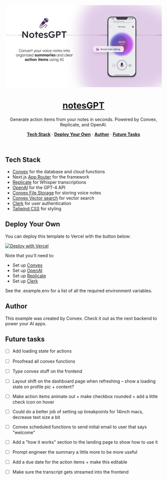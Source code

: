 <a href="https://notesgpt.vercel.app/">
  <img alt="NotesGPT – AI-powered voice note taking in seconds." src="/public/images/og-image.png">
  <h1 align="center">notesGPT</h1>
</a>

<p align="center">
  Generate action items from your notes in seconds. Powered by Convex, Replicate, and OpenAI.
</p>

<p align="center">
  <a href="#tech-stack"><strong>Tech Stack</strong></a> ·
  <a href="#deploy-your-own"><strong>Deploy Your Own</strong></a> ·
  <a href="#author"><strong>Author</strong></a>
  ·
  <a href="#future-tasks"><strong>Future Tasks</strong></a>
</p>
<br/>

## Tech Stack

- [Convex](https://convex.dev/) for the database and cloud functions
- Next.js [App Router](https://nextjs.org/docs/app) for the framework
- [Replicate](https://replicate.com/) for Whisper transcriptions
- [OpenAI](https://openai.com/) for the GPT-4 API
- [Convex File Storage](https://vercel.com/storage/blob) for storing voice notes
- [Convex Vector search](https://vercel.com/storage/blob) for vector search
- [Clerk](https://clerk.dev/) for user authentication
- [Tailwind CSS](https://tailwindcss.com/) for styling

## Deploy Your Own

You can deploy this template to Vercel with the button below:

[![Deploy with Vercel](https://vercel.com/button)](https://vercel.fyi/qrGPT)

Note that you'll need to:

- Set up [Convex](https://convex.dev)
- Set up [OpenAI](https://openai.com)
- Set up [Replicate](https://replicate.com)
- Set up [Clerk](https://clerk.dev)

See the .example.env for a list of all the required environment variables.

## Author

This example was created by Convex. Check it out as the next backend to power your AI apps.

## Future tasks

- [ ] Add loading state for actions
- [ ] Proofread all convex functions
- [ ] Type convex stuff on the frontend

- [ ] Layout shift on the dashboard page when refreshing – show a loading state on profile pic + content?
- [ ] Make action items animate out + make checkbox rounded + add a little check icon on hover
- [ ] Could do a better job of setting up breakpoints for 14inch macs, decrease text size a bit
- [ ] Convex scheduled functions to send initial email to user that says "welcome"
- [ ] Add a "how it works" section to the landing page to show how to use it
- [ ] Prompt engineer the summary a little more to be more useful
- [ ] Add a due date for the action items + make this editable
- [ ] Make sure the transcript gets streamed into the frontend
